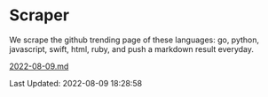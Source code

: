 # Scraper

We scrape the github trending page of these languages: go, python, javascript, swift, html, ruby, and push a markdown result everyday.

[2022-08-09.md](https://github.com/henson/Scraper/blob/master/2022-08-09.md)

Last Updated: 2022-08-09 18:28:58